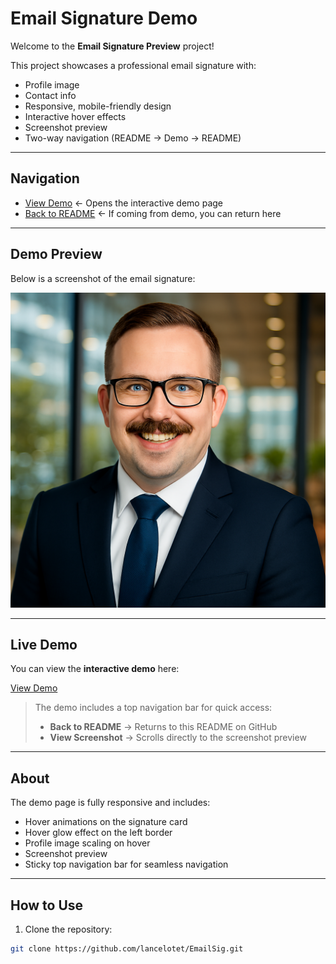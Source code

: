 # Email Signature Demo

Welcome to the **Email Signature Preview** project!  

This project showcases a professional email signature with:

- Profile image
- Contact info
- Responsive, mobile-friendly design
- Interactive hover effects
- Screenshot preview
- Two-way navigation (README → Demo → README)

---

## Navigation

- [View Demo](docs/index.html) ← Opens the interactive demo page  
- [Back to README](README.md) ← If coming from demo, you can return here

---

## Demo Preview

Below is a screenshot of the email signature:

![Signature Screenshot](docs/SIGNATURE.png)

---

## Live Demo

You can view the **interactive demo** here:  

[View Demo](docs/index.html)

> The demo includes a top navigation bar for quick access:
> - **Back to README** → Returns to this README on GitHub  
> - **View Screenshot** → Scrolls directly to the screenshot preview  

---

## About

The demo page is fully responsive and includes:

- Hover animations on the signature card  
- Hover glow effect on the left border  
- Profile image scaling on hover  
- Screenshot preview  
- Sticky top navigation bar for seamless navigation

---

## How to Use

1. Clone the repository:

```bash
git clone https://github.com/lancelotet/EmailSig.git
